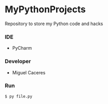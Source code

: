# MyPythonProjects
Repository to store my Python code and hacks

### IDE
- PyCharm

### Developer
- Miguel Caceres

### Run
```shell
$ py file.py
```